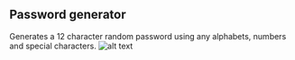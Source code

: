 ## Password generator
Generates a 12 character random password using any alphabets, numbers and special characters.
![alt text](https://www.pexels.com/search/cat/)
